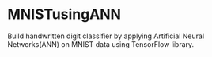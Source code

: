 # MNISTusingANN


Build handwritten digit classifier by applying Artificial Neural Networks(ANN) on MNIST data using TensorFlow library.
